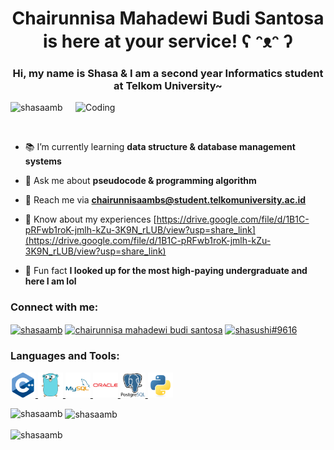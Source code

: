 <h1 align="center">Chairunnisa Mahadewi Budi Santosa is here at your service! ʕ ᵔᴥᵔ ʔ</h1>
<h3 align="center">Hi, my name is Shasa & I am a second year Informatics student at Telkom University~</h3>
<img align="right" alt="Coding" width="400" src="https://www.gifcen.com/wp-content/uploads/2021/10/kuromi-gif-23.gif">

<p align="left"> <img src="https://komarev.com/ghpvc/?username=shasaamb&label=Profile%20views&color=0e75b6&style=flat" alt="shasaamb" /> </p>

<p align="left"> <a href="https://twitter.com/" target="blank"><img src="https://img.shields.io/twitter/follow/?logo=twitter&style=for-the-badge" alt="" /></a> </p>

- 📚 I’m currently learning **data structure & database management systems**

- 💬 Ask me about **pseudocode & programming algorithm**

- 💌 Reach me via **chairunnisaambs@student.telkomuniversity.ac.id**

- 📄 Know about my experiences [https://drive.google.com/file/d/1B1C-pRFwb1roK-jmlh-kZu-3K9N_rLUB/view?usp=share_link](https://drive.google.com/file/d/1B1C-pRFwb1roK-jmlh-kZu-3K9N_rLUB/view?usp=share_link)

- 🌟 Fun fact **I looked up for the most high-paying undergraduate and here I am lol**

<h3 align="left">Connect with me:</h3>
<p align="left">
<a href="https://instagram.com/shasaamb" target="blank"><img align="center" src="https://raw.githubusercontent.com/rahuldkjain/github-profile-readme-generator/master/src/images/icons/Social/instagram.svg" alt="shasaamb" height="30" width="40" /></a>
<a href="https://www.youtube.com/c/chairunnisa mahadewi budi santosa" target="blank"><img align="center" src="https://raw.githubusercontent.com/rahuldkjain/github-profile-readme-generator/master/src/images/icons/Social/youtube.svg" alt="chairunnisa mahadewi budi santosa" height="30" width="40" /></a>
<a href="https://discord.gg/shasushi#9616" target="blank"><img align="center" src="https://raw.githubusercontent.com/rahuldkjain/github-profile-readme-generator/master/src/images/icons/Social/discord.svg" alt="shasushi#9616" height="30" width="40" /></a>
</p>

<h3 align="left">Languages and Tools:</h3>
<p align="left"> <a href="https://www.w3schools.com/cpp/" target="_blank" rel="noreferrer"> <img src="https://raw.githubusercontent.com/devicons/devicon/master/icons/cplusplus/cplusplus-original.svg" alt="cplusplus" width="40" height="40"/> </a> <a href="https://golang.org" target="_blank" rel="noreferrer"> <img src="https://raw.githubusercontent.com/devicons/devicon/master/icons/go/go-original.svg" alt="go" width="40" height="40"/> </a> <a href="https://www.mysql.com/" target="_blank" rel="noreferrer"> <img src="https://raw.githubusercontent.com/devicons/devicon/master/icons/mysql/mysql-original-wordmark.svg" alt="mysql" width="40" height="40"/> </a> <a href="https://www.oracle.com/" target="_blank" rel="noreferrer"> <img src="https://raw.githubusercontent.com/devicons/devicon/master/icons/oracle/oracle-original.svg" alt="oracle" width="40" height="40"/> </a> <a href="https://www.postgresql.org" target="_blank" rel="noreferrer"> <img src="https://raw.githubusercontent.com/devicons/devicon/master/icons/postgresql/postgresql-original-wordmark.svg" alt="postgresql" width="40" height="40"/> </a> <a href="https://www.python.org" target="_blank" rel="noreferrer"> <img src="https://raw.githubusercontent.com/devicons/devicon/master/icons/python/python-original.svg" alt="python" width="40" height="40"/> </a> </p>

<p><img align="left" src="https://github-readme-stats.vercel.app/api/top-langs?username=shasaamb&show_icons=true&locale=en&layout=compact" alt="shasaamb" /></p>

<p>&nbsp;<img align="center" src="https://github-readme-stats.vercel.app/api?username=shasaamb&show_icons=true&locale=en" alt="shasaamb" /></p>

<p><img align="center" src="https://github-readme-streak-stats.herokuapp.com/?user=shasaamb&" alt="shasaamb" /></p>
